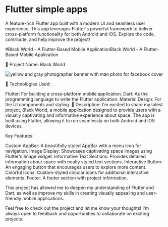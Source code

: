 # Flutter simple apps

A feature-rich Flutter app built with a modern UI and seamless user experience. This app leverages Flutter's powerful framework to deliver cross-platform functionality for both Android and iOS. Explore the code, contribute, and help improve the project!

#Black World - A Flutter-Based Mobile ApplicationBlack World - A Flutter-Based Mobile Application

🌟 Project Name: Black World

![yellow and gray photographer banner with man photo for facebook cover](https://github.com/user-attachments/assets/fcdb65cd-51dc-41d1-bc2b-ea5e4eec1df3)


🔧 Technologies Used:

Flutter: For building a cross-platform mobile application.
Dart: As the programming language to write the Flutter application.
Material Design: For the UI components and styling.
📝 Description:
I'm excited to share my latest project, Black World, a mobile application designed to provide users with a visually captivating and informative experience about space. The app is built using Flutter, allowing it to run seamlessly on both Android and iOS devices.

Key Features:

Custom AppBar: A beautifully styled AppBar with a menu icon for navigation.
Image Display: Showcases captivating space images using Flutter's Image widget.
Informative Text Sections: Provides detailed information about space with neatly styled text sections.
Interactive Button: An engaging button that encourages users to explore more content.
Colorful Icons: Custom-styled circular icons for additional interactive elements.
Footer: A footer section with project information.

This project has allowed me to deepen my understanding of Flutter and Dart, as well as improve my skills in creating visually appealing and user-friendly mobile applications.

Feel free to check out the project and let me know your thoughts! I'm always open to feedback and opportunities to collaborate on exciting projects.
